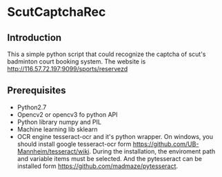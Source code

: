 # ScutCaptchaRec
## Introduction
This a simple python script that could recognize the captcha of scut's badminton court booking system.
The website is http://116.57.72.197:9099/sports/reservezd
## Prerequisites
- Python2.7
- Opencv2 or opencv3 fo python API
- Python library numpy and PIL
- Machine learning lib sklearn
- OCR engine tesseract-ocr and it's python wrapper. On windows, you should install google tesseract-ocr form https://github.com/UB-Mannheim/tesseract/wiki. During the installation, the enviroment path and variable items must be selected. And the pytesseract can be installed form https://github.com/madmaze/pytesseract.
